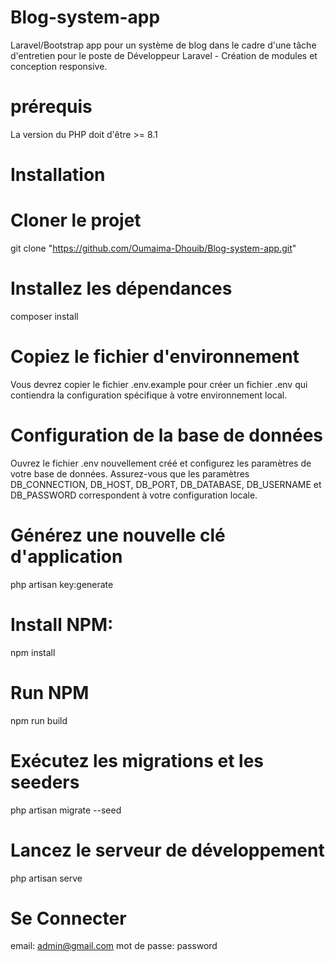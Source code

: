 # Blog-system-app
Laravel/Bootstrap app pour un système de blog dans le cadre d'une tâche d'entretien pour le poste de Développeur Laravel - Création de modules et conception responsive.


# prérequis
La version du PHP doit d'être >= 8.1

# Installation
# Cloner le projet
git clone "https://github.com/Oumaima-Dhouib/Blog-system-app.git"
# Installez les dépendances
composer install
# Copiez le fichier d'environnement
Vous devrez copier le fichier .env.example pour créer un fichier .env qui contiendra la configuration spécifique à votre environnement local.
# Configuration de la base de données 
Ouvrez le fichier .env nouvellement créé et configurez les paramètres de votre base de données. Assurez-vous que les paramètres DB_CONNECTION, DB_HOST, DB_PORT, DB_DATABASE, DB_USERNAME et DB_PASSWORD correspondent à votre configuration locale.
# Générez une nouvelle clé d'application
php artisan key:generate
# Install NPM:
npm install
# Run NPM
npm run build
# Exécutez les migrations et les seeders
php artisan migrate --seed
# Lancez le serveur de développement
php artisan serve
# Se Connecter
email: admin@gmail.com
mot de passe: password

